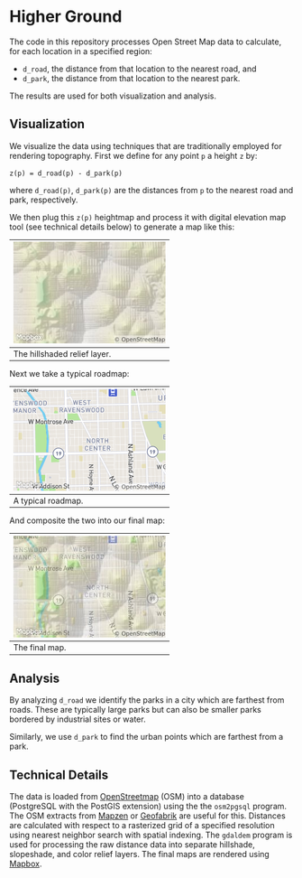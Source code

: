 # Higher Ground

The code in this repository processes Open Street Map data to calculate, for each location in a specified region:
  - `d_road`, the distance from that location to the nearest road, and
  - `d_park`, the distance from that location to the nearest park.
  
The results are used for both visualization and analysis.

## Visualization
We visualize the data using techniques that are traditionally employed for rendering topography.
First we define for any point `p` a height `z` by:
```
z(p) = d_road(p) - d_park(p)
```
where `d_road(p)`, `d_park(p)` are the distances from `p` to the nearest road and park, respectively.

We then plug this `z(p)` heightmap and process it with digital elevation map tool (see technical details below) to generate a map like this:

| ![](docs/relief.jpeg) |
| --- |
| The hillshaded relief layer. |

Next we take a typical roadmap:

| ![](docs/road.png) |
| --- |
| A typical roadmap. |

And composite the two into our final map:

| ![](docs/composite.jpeg) |
| --- |
| The final map. |

## Analysis
By analyzing `d_road` we identify the parks in a city which are farthest from roads.
These are typically large parks but can also be smaller parks bordered by industrial sites or water.

Similarly, we use `d_park` to find the urban points which are farthest from a park.

## Technical Details
The data is loaded from [OpenStreetmap](https://www.mapbox.com/) (OSM) into a database (PostgreSQL with the PostGIS extension) using the the `osm2pgsql` program.
The OSM extracts from [Mapzen](https://mapzen.com/data/metro-extracts/) or [Geofabrik](http://download.geofabrik.de/) are useful for this.
Distances are calculated with respect to a rasterized grid of a specified resolution using nearest neighbor search with spatial indexing.
The `gdaldem` program is used for processing the raw distance data into separate hillshade, slopeshade, and color relief layers.
The final maps are rendered using [Mapbox](https://www.mapbox.com/).
